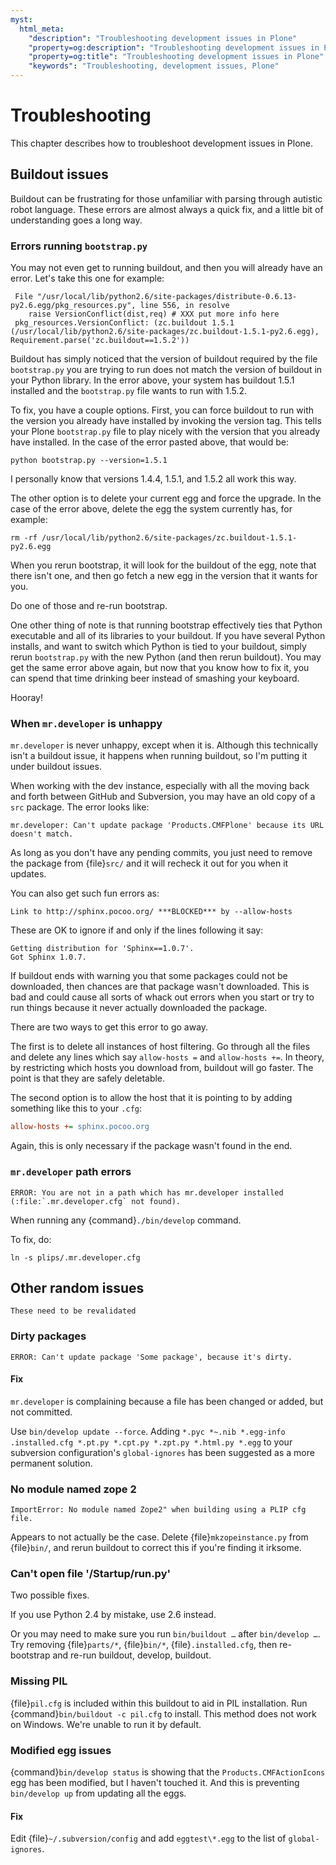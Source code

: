 ```yaml
---
myst:
  html_meta:
    "description": "Troubleshooting development issues in Plone"
    "property=og:description": "Troubleshooting development issues in Plone"
    "property=og:title": "Troubleshooting development issues in Plone"
    "keywords": "Troubleshooting, development issues, Plone"
---
```


# Troubleshooting

This chapter describes how to troubleshoot development issues in Plone.


## Buildout issues

Buildout can be frustrating for those unfamiliar with parsing through autistic robot language.
These errors are almost always a quick fix, and a little bit of understanding goes a long way.


### Errors running `bootstrap.py`

You may not even get to running buildout, and then you will already have an error.
Let's take this one for example:

```console
 File "/usr/local/lib/python2.6/site-packages/distribute-0.6.13-py2.6.egg/pkg_resources.py", line 556, in resolve
    raise VersionConflict(dist,req) # XXX put more info here
 pkg_resources.VersionConflict: (zc.buildout 1.5.1 (/usr/local/lib/python2.6/site-packages/zc.buildout-1.5.1-py2.6.egg), Requirement.parse('zc.buildout==1.5.2'))
```

Buildout has simply noticed that the version of buildout required by the file `bootstrap.py` you are trying to run does not match the version of buildout in your Python library.
In the error above, your system has buildout 1.5.1 installed and the `bootstrap.py` file wants to run with 1.5.2.

To fix, you have a couple options.
First, you can force buildout to run with the version you already have installed by invoking the version tag.
This tells your Plone `bootstrap.py` file to play nicely with the version that you already have installed.
In the case of the error pasted above, that would be:

```shell
python bootstrap.py --version=1.5.1
```

I personally know that versions 1.4.4, 1.5.1, and 1.5.2 all work this way.

The other option is to delete your current egg and force the upgrade.
In the case of the error above, delete the egg the system currently has, for example:

```shell
rm -rf /usr/local/lib/python2.6/site-packages/zc.buildout-1.5.1-py2.6.egg
```

When you rerun bootstrap, it will look for the buildout of the egg, note that there isn't one, and then go fetch a new egg in the version that it wants for you.

Do one of those and re-run bootstrap.

One other thing of note is that running bootstrap effectively ties that Python executable and all of its libraries to your buildout.
If you have several Python installs, and want to switch which Python is tied to your buildout, simply rerun `bootstrap.py` with the new Python (and then rerun buildout).
You may get the same error above again, but now that you know how to fix it, you can spend that time drinking beer instead of smashing your keyboard.

Hooray!


### When `mr.developer` is unhappy

`mr.developer` is never unhappy, except when it is.
Although this technically isn't a buildout issue, it happens when running buildout, so I'm putting it under buildout issues.

When working with the dev instance, especially with all the moving back and forth between GitHub and Subversion, you may have an old copy of a `src` package.
The error looks like:

```console
mr.developer: Can't update package 'Products.CMFPlone' because its URL doesn't match.
```

As long as you don't have any pending commits, you just need to remove the package from {file}`src/` and it will recheck it out for you when it updates.

You can also get such fun errors as:

```console
Link to http://sphinx.pocoo.org/ ***BLOCKED*** by --allow-hosts
```

These are OK to ignore if and only if the lines following it say:

```console
Getting distribution for 'Sphinx==1.0.7'.
Got Sphinx 1.0.7.
```

If buildout ends with warning you that some packages could not be downloaded, then chances are that package wasn't downloaded.
This is bad and could cause all sorts of whack out errors when you start or try to run things because it never actually downloaded the package.

There are two ways to get this error to go away.

The first is to delete all instances of host filtering.
Go through all the files and delete any lines which say `allow-hosts =` and `allow-hosts +=`.
In theory, by restricting which hosts you download from, buildout will go faster.
The point is that they are safely deletable.

The second option is to allow the host that it is pointing to by adding something like this to your `.cfg`:

```cfg
allow-hosts += sphinx.pocoo.org
```

Again, this is only necessary if the package wasn't found in the end.


### `mr.developer` path errors

```console
ERROR: You are not in a path which has mr.developer installed (:file:`.mr.developer.cfg` not found).
```

When running any {command}`./bin/develop` command.

To fix, do:

```shell
ln -s plips/.mr.developer.cfg
```


## Other random issues

```{TODO}
These need to be revalidated
```


### Dirty packages

```console
ERROR: Can't update package 'Some package', because it's dirty.
```


#### Fix

`mr.developer` is complaining because a file has been changed or added, but not committed.

Use `bin/develop update --force`.
Adding `*.pyc *~.nib *.egg-info .installed.cfg *.pt.py *.cpt.py *.zpt.py *.html.py *.egg` to your subversion configuration's `global-ignores` has been suggested as a more permanent solution.


### No module named zope 2

```console
ImportError: No module named Zope2" when building using a PLIP cfg file.
```

Appears to not actually be the case.
Delete {file}`mkzopeinstance.py` from {file}`bin/`, and rerun buildout to correct this if you're finding it irksome.


### Can't open file '/Startup/run.py'

Two possible fixes.

If you use Python 2.4 by mistake, use 2.6 instead.

Or you may need to make sure you run `bin/buildout …` after `bin/develop …`.
Try removing {file}`parts/*`, {file}`bin/*`, {file}`.installed.cfg`, then re-bootstrap and re-run buildout, develop, buildout.


### Missing PIL

{file}`pil.cfg` is included within this buildout to aid in PIL installation.
Run {command}`bin/buildout -c pil.cfg` to install.
This method does not work on Windows.
We're unable to run it by default.


### Modified egg issues

{command}`bin/develop status` is showing that the `Products.CMFActionIcons` egg has been modified, but I haven't touched it.
And this is preventing `bin/develop up` from updating all the eggs.

#### Fix

Edit {file}`~/.subversion/config` and add `eggtest\*.egg` to the list of `global-ignores`.
